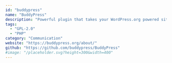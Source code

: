 ```yaml
---
id: "buddypress"
name: "BuddyPress"
description: "Powerful plugin that takes your WordPress.org powered site beyond the blog with social-network features like user profiles, activity streams, user groups, and more."
tags:
  - "GPL-2.0"
  - "PHP"
category: "Communication"
website: "https://buddypress.org/about/"
github: "https://github.com/buddypress/BuddyPress"
#image: "/placeholder.svg?height=300&width=400"
---
```


